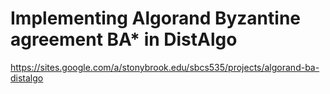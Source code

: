 # Implementing Algorand Byzantine agreement BA* in DistAlgo
<https://sites.google.com/a/stonybrook.edu/sbcs535/projects/algorand-ba-distalgo>
